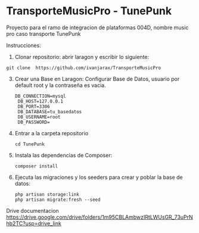 # TransporteMusicPro - TunePunk
Proyecto para el ramo de integracion de plataformas 004D, nombre music pro caso transporte
TunePunk

Instrucciones:
1. Clonar repositorio: abrir laragon y escribir lo siguiente:
  ```   
  git clone  https://github.com/ivanjarax/TransporteMusicPro 
  ```
3. Crear una Base en Laragon:
   Configurar Base de Datos, usuario por default root y la contraseña es vacia.
   ```
   DB_CONNECTION=mysql
    DB_HOST=127.0.0.1
    DB_PORT=3306
    DB_DATABASE=tu_basedatos
    DB_USERNAME=root
    DB_PASSWORD=
    ```
4. Entrar a la carpeta repositorio<br>
   ```
   cd TunePunk
   ```
5. Instala las dependencias de Composer:<br>
   ```
   composer install
   ```
7. Ejecuta las migraciones y los seeders para crear y poblar la base de datos:<br>
    ```
    php artisan storage:link
    php artisan migrate:fresh --seed
    ```
Drive documentacion https://drive.google.com/drive/folders/1m95CBLAmbwzIRtLWUsGR_73uPrNhb2TC?usp=drive_link
